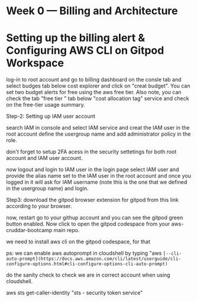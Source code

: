 # Week 0 — Billing and Architecture


# Setting up the billing alert & Configuring AWS CLI on Gitpod Workspace

log-in to root account and go to billing dashboard on the consle tab and select budges tab below cost explorer and click on "creat budget". You can set two budget alerts for free using the aws free tier.
Also note, you can check the tab "free tier " tab below "cost allocation tag" service and check on the free-tier usage summary.

Step-2: Setting up IAM user account 

search IAM in console and select IAM service and creat the IAM user in the root account define the usergroup name and add administrator policy in the role.

don't forget to setup 2FA acess in the security settetings for both root account and IAM user account. 

now logout and login to IAM user in the login page select IAM user and provide the alias name set to the IAM user in the root account and once you logged in it will ask for IAM username (note this is the one that we defined in the usergroup name) and login.

Step3: download the gitpod browser extension for gitpod from this link according to your browser.

now, restart  go to your githup account and you can see the gitpod green button enabled.
Now click to open the gitpod codespace from your aws-cruddar-bootcamp main repo.

we need to install aws cli on the gitpod codespace, for that 

ps: we can enable aws autoprompt in cloudshell by typing "aws `[--cli-auto-prompt](https://docs.aws.amazon.com/cli/latest/userguide/cli-configure-options.html#cli-configure-options-cli-auto-prompt)`

do the sanity check to check we are in correct account when using cloudshell.

aws sts get-caller-identity  "sts - security token service" 
